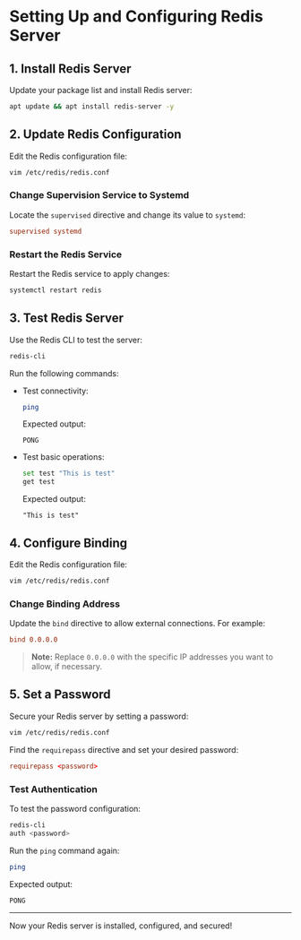 
# Setting Up and Configuring Redis Server

## 1. Install Redis Server
Update your package list and install Redis server:
```bash
apt update && apt install redis-server -y
```

## 2. Update Redis Configuration
Edit the Redis configuration file:
```bash
vim /etc/redis/redis.conf
```

### Change Supervision Service to Systemd
Locate the `supervised` directive and change its value to `systemd`:
```conf
supervised systemd
```

### Restart the Redis Service
Restart the Redis service to apply changes:
```bash
systemctl restart redis
```

## 3. Test Redis Server
Use the Redis CLI to test the server:
```bash
redis-cli
```

Run the following commands:
- Test connectivity:
  ```bash
  ping
  ```
  Expected output:
  ```
  PONG
  ```
- Test basic operations:
  ```bash
  set test "This is test"
  get test
  ```
  Expected output:
  ```
  "This is test"
  ```

## 4. Configure Binding
Edit the Redis configuration file:
```bash
vim /etc/redis/redis.conf
```

### Change Binding Address
Update the `bind` directive to allow external connections. For example:
```conf
bind 0.0.0.0
```
> **Note:** Replace `0.0.0.0` with the specific IP addresses you want to allow, if necessary.

## 5. Set a Password
Secure your Redis server by setting a password:
```bash
vim /etc/redis/redis.conf
```

Find the `requirepass` directive and set your desired password:
```conf
requirepass <password>
```

### Test Authentication
To test the password configuration:
```bash
redis-cli
auth <password>
```

Run the `ping` command again:
```bash
ping
```
Expected output:
```
PONG
```

---
Now your Redis server is installed, configured, and secured!
